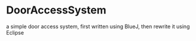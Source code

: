 # DoorAccessSystem
a simple door access system, first written using BlueJ, then rewrite it using Eclipse
